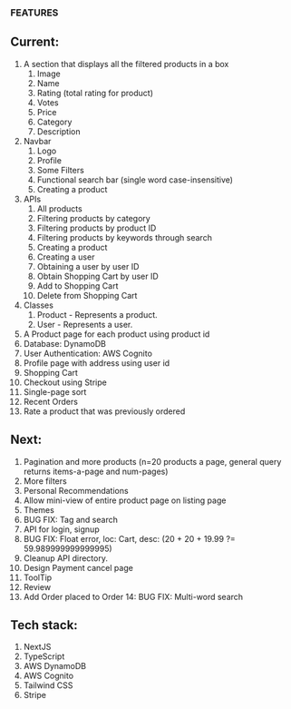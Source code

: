 ### FEATURES
## Current:
1. A section that displays all the filtered products in a box
    1. Image
    2. Name
    3. Rating (total rating for product)
    4. Votes
    5. Price
    6. Category
    7. Description
2. Navbar
    1. Logo
    2. Profile
    3. Some Filters
    4. Functional search bar (single word case-insensitive)
    5. Creating a product
3. APIs
    1. All products
    2. Filtering products by category
    3. Filtering products by product ID
    4. Filtering products by keywords through search
    5. Creating a product
    6. Creating a user
    7. Obtaining a user by user ID
    8. Obtain Shopping Cart by user ID
    9. Add to Shopping Cart
    10. Delete from Shopping Cart
4. Classes
    1. Product - Represents a product.
    2. User - Represents a user.
5. A Product page for each product using product id
6. Database: DynamoDB
7. User Authentication: AWS Cognito
8. Profile page with address using user id
9. Shopping Cart
10. Checkout using Stripe
11. Single-page sort
12. Recent Orders
13. Rate a product that was previously ordered

## Next:
1. Pagination and more products (n=20 products a page, general query returns items-a-page and num-pages)
2. More filters
3. Personal Recommendations
4. Allow mini-view of entire product page on listing page
5. Themes
6. BUG FIX: Tag and search
7. API for login, signup
8. BUG FIX: Float error, loc: Cart, desc: (20 + 20 + 19.99 ?= 59.989999999999995)
9. Cleanup API directory.
10. Design Payment cancel page
11. ToolTip
12. Review
13. Add Order placed to Order
14: BUG FIX: Multi-word search

## Tech stack:
1. NextJS
2. TypeScript
3. AWS DynamoDB
4. AWS Cognito
5. Tailwind CSS
6. Stripe